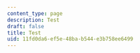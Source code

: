 ```yaml
---
content_type: page
description: Test
draft: false
title: Test
uid: 11fd0da6-ef5e-48ba-b544-e3b758ee6499
---
```

